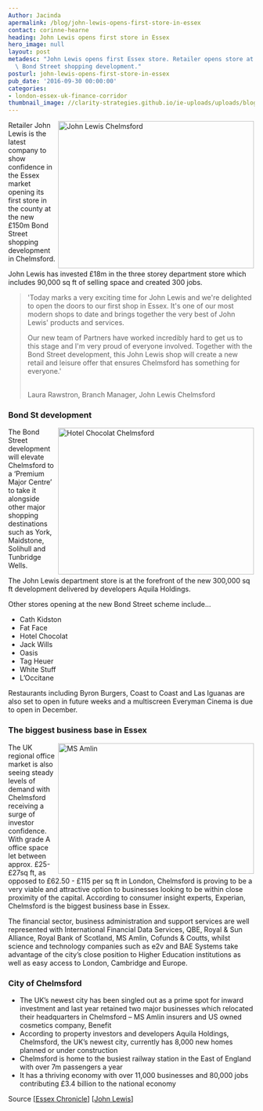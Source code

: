 ```yaml
---
Author: Jacinda
apermalink: /blog/john-lewis-opens-first-store-in-essex
contact: corinne-hearne
heading: John Lewis opens first store in Essex
hero_image: null
layout: post
metadesc: "John Lewis opens first Essex store. Retailer opens store at the \xA3150m\
  \ Bond Street shopping development."
posturl: john-lewis-opens-first-store-in-essex
pub_date: '2016-09-30 00:00:00'
categories:
- london-essex-uk-finance-corridor
thumbnail_image: //clarity-strategies.github.io/ie-uploads/uploads/blog/image3_mini.jpg
---
```


<p><img alt='John Lewis Chelmsford' src='//clarity-strategies.github.io/ie-uploads/uploads/blog/image1_700.jpg' style='width: 400px; height: 300px; float: right; margin-left: 2px; margin-right: 2px;'/>Retailer John Lewis is the latest company to show confidence in the Essex market opening its first store in the county at the new £150m Bond Street shopping development in Chelmsford.</p><p>John Lewis has invested £18m in the three storey department store which includes 90,000 sq ft of selling space and created 300 jobs.</p><blockquote><p>'Today marks a very exciting time for John Lewis and we're delighted to open the doors to our first shop in Essex. It's one of our most modern shops to date and brings together the very best of John Lewis' products and services.</p><p>Our new team of Partners have worked incredibly hard to get us to this stage and I'm very proud of everyone involved. Together with the Bond Street development, this John Lewis shop will create a new retail and leisure offer that ensures Chelmsford has something for everyone.'</p><p><br/>Laura Rawstron, Branch Manager, John Lewis Chelmsford</p></blockquote><h3>Bond St development</h3><p><img alt='Hotel Chocolat Chelmsford' src='//clarity-strategies.github.io/ie-uploads/uploads/blog/image2_400.jpg' style='width: 400px; height: 299px; margin-left: 2px; margin-right: 2px; float: right;'/>The Bond Street development will elevate Chelmsford to a ‘Premium Major Centre’ to take it alongside other major shopping destinations such as York, Maidstone, Solihull and Tunbridge Wells.</p><p>The John Lewis department store is at the forefront of the new 300,000 sq ft development delivered by developers Aquila Holdings.</p><p>Other stores opening at the new Bond Street scheme include…</p><ul><li>Cath Kidston</li><li>Fat Face</li><li>Hotel Chocolat</li><li>Jack Wills</li><li>Oasis</li><li>Tag Heuer  </li><li>White Stuff</li><li>L’Occitane</li></ul><p>Restaurants including Byron Burgers, Coast to Coast and Las Iguanas are also set to open in future weeks and a multiscreen Everyman Cinema is due to open in December.</p><h3>The biggest business base in Essex</h3><p><img alt='MS Amlin' src='//clarity-strategies.github.io/ie-uploads/uploads/blog/Amlin_400.jpg' style='width: 400px; height: 266px; margin-left: 2px; margin-right: 2px; float: right;'/>The UK regional office market is also seeing steady levels of demand with Chelmsford receiving a surge of investor confidence. With grade A office space let between approx. £25-£27sq ft, as opposed to £62.50 - £115 per sq ft in London, Chelmsford is proving to be a very viable and attractive option to businesses looking to be within close proximity of the capital. According to consumer insight experts, Experian, Chelmsford is the biggest business base in Essex.</p><p>The financial sector, business administration and support services are well represented with International Financial Data Services, QBE, Royal &amp; Sun Alliance, Royal Bank of Scotland, MS Amlin, Cofunds &amp; Coutts, whilst science and technology companies such as e2v and BAE Systems take advantage of the city’s close position to Higher Education institutions as well as easy access to London, Cambridge and Europe.</p><h3>City of Chelmsford</h3><ul><li>The UK’s newest city has been singled out as a prime spot for inward investment and last year retained two major businesses which relocated their headquarters in Chelmsford – MS Amlin insurers and US owned cosmetics company, Benefit</li><li>According to property investors and developers Aquila Holdings, Chelmsford, the UK’s newest city, currently has 8,000 new homes planned or under construction</li><li>Chelmsford is home to the busiest railway station in the East of England with over 7m passengers a year</li><li>It has a thriving economy with over 11,000 businesses and 80,000 jobs contributing £3.4 billion to the national economy</li></ul><p>Source [<a href='http://www.essexchronicle.co.uk/Date-confirmed-start-work-John-Lewis-Bond-St/story-25754712-detail/story.html' target='_blank'>Essex Chronicle</a>] [<a href='http://www.johnlewispartnership.co.uk/media/press/y2016/press-release-29-september-2016-essex-welcomes-first-john-lewis-as-chelmsford-shop-opens.html' target='_blank'>John Lewis</a>]</p>